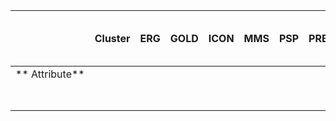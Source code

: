 |                | Cluster | ERG | GOLD | ICON | MMS | PSP | PRBEM | RBSP (Van Allen Probes) | Solar Orbiter |
| -------------- | ------- | --- | ---- | ---- | --- | --- | ----- | ----------------------- | ------------- |
| ** Attribute** |         |     |      |      |     |     |       |                         |               |
|                |         |     |      |      |     |     |       |                         |               |
|                |         |     |      |      |     |     |       |                         |               |
|                |         |     |      |      |     |     |       |                         | M             |
|                |         |     |      |      |     |     |       |                         |               |
